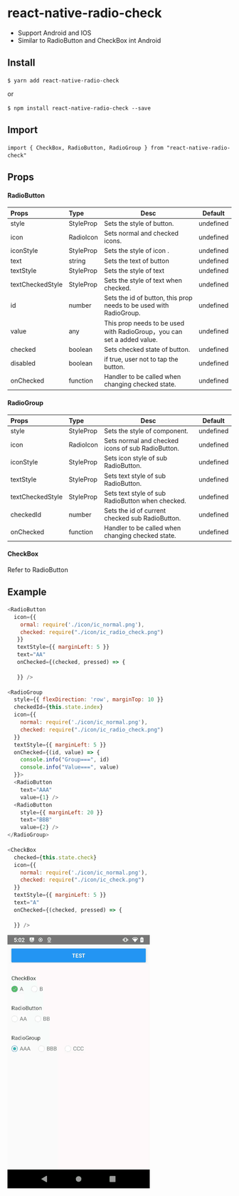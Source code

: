 
# react-native-radio-check

* Support Android and IOS
* Similar to RadioButton and CheckBox int Android 

## Install

`$ yarn add react-native-radio-check`

or

`$ npm install react-native-radio-check --save`

## Import

`import { CheckBox, RadioButton, RadioGroup } from "react-native-radio-check"`

## Props

#### RadioButton
| Props            | Type                  | Desc                                                         | Default   |
| :--------------- | :-------------------- | ------------------------------------------------------------ | --------- |
| style            | StyleProp<ViewStyle>  | Sets the style of button.                                    | undefined |
| icon             | RadioIcon             | Sets normal and checked icons.                               | undefined |
| iconStyle        | StyleProp<ImageStyle> | Sets the style of icon .                                     | undefined |
| text             | string                | Sets the text of button                                      | undefined |
| textStyle        | StyleProp<TextStyle>  | Sets the style of text                                       | undefined |
| textCheckedStyle | StyleProp<TextStyle>  | Sets the style of text when checked.                         | undefined |
| id               | number                | Sets the id of button, this prop needs to be used with RadioGroup. | undefined |
| value            | any                   | This prop needs to be used with RadioGroup，you can set a added value. | undefined |
| checked          | boolean               | Sets checked state of button.                                | undefined |
| disabled         | boolean               | if true, user not to tap the button.                         | undefined |
| onChecked        | function              | Handler to be called when changing checked state.            | undefined |

#### RadioGroup
| Props            | Type                  | Desc                                              | Default   |
| :--------------- | :-------------------- | ------------------------------------------------- | --------- |
| style            | StyleProp<ViewStyle>  | Sets the style of component.                      | undefined |
| icon             | RadioIcon             | Sets normal and checked icons of sub RadioButton. | undefined |
| iconStyle        | StyleProp<ImageStyle> | Sets icon style of sub RadioButton.               | undefined |
| textStyle        | StyleProp<TextStyle>  | Sets text style of sub RadioButton.               | undefined |
| textCheckedStyle | StyleProp<TextStyle>  | Sets text style of sub RadioButton when checked.  | undefined |
| checkedId        | number                | Sets the id of current checked sub RadioButton.   | undefined |
| onChecked        | function              | Handler to be called when changing checked state. | undefined |

#### CheckBox

Refer to RadioButton

## Example

```javascript
<RadioButton
  icon={{
    ormal: require('./icon/ic_normal.png'),
    checked: require("./icon/ic_radio_check.png")
   }}
   textStyle={{ marginLeft: 5 }}
   text="AA"
   onChecked={(checked, pressed) => {

   }} />

<RadioGroup
  style={{ flexDirection: 'row', marginTop: 10 }}
  checkedId={this.state.index}
  icon={{
    normal: require('./icon/ic_normal.png'),
    checked: require("./icon/ic_radio_check.png")
  }}
  textStyle={{ marginLeft: 5 }}
  onChecked={(id, value) => {
    console.info("Group===", id)
    console.info("Value===", value)
  }}>
  <RadioButton
    text="AAA"
    value={1} />
  <RadioButton
    style={{ marginLeft: 20 }}
    text="BBB"
    value={2} />
</RadioGroup>

<CheckBox
  checked={this.state.check}
  icon={{
    normal: require('./icon/ic_normal.png'),
    checked: require("./icon/ic_check.png")
  }}
  textStyle={{ marginLeft: 5 }}
  text="A"
  onChecked={(checked, pressed) => {

  }} />
```
![](./example.gif)

